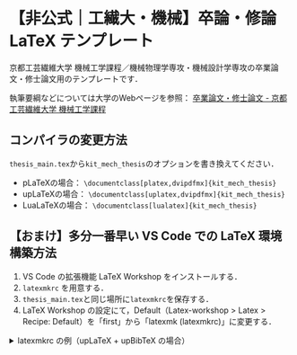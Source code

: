 # 【非公式｜工繊大・機械】卒論・修論 LaTeX テンプレート

京都工芸繊維大学 機械工学課程／機械物理学専攻・機械設計学専攻の卒業論文・修士論文用のテンプレートです．

執筆要綱などについては大学のWebページを参照：
[卒業論文・修士論文 - 京都工芸繊維大学 機械工学課程](http://www.mech.kit.ac.jp/student/thesis.html)

## コンパイラの変更方法
``thesis_main.tex``から``kit_mech_thesis``のオプションを書き換えてください．
- pLaTeXの場合：
  ``\documentclass[platex,dvipdfmx]{kit_mech_thesis}``
- upLaTeXの場合：
  ``\documentclass[uplatex,dvipdfmx]{kit_mech_thesis}``
- LuaLaTeXの場合：
  ``\documentclass[lualatex]{kit_mech_thesis}``

## 【おまけ】多分一番早い VS Code での LaTeX 環境構築方法

1. VS Code の拡張機能 LaTeX Workshop をインストールする．
2. ``latexmkrc`` を用意する． 
3. ``thesis_main.tex``と同じ場所に``latexmkrc``を保存する．
4. LaTeX Workshop の設定にて，Default（Latex-workshop > Latex > Recipe: Default）を「first」から「latexmk (latexmkrc)」に変更する．

<details><summary>latexmkrc の例（upLaTeX + upBibTeX の場合）</summary>

```
$latex = 'uplatex -synctex=1 -file-line-error -halt-on-error %O %S';
$bibtex = 'upbibtex %O %B';
$dvipdf = 'dvipdfmx %O -o %D %S';
$pdf_mode = 3;
```
